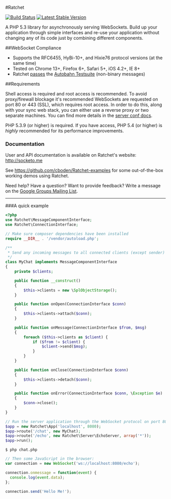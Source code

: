 #Ratchet

[![Build Status](https://secure.travis-ci.org/ratchetphp/Ratchet.png?branch=master)](http://travis-ci.org/ratchetphp/Ratchet)
[![Latest Stable Version](https://poser.pugx.org/cboden/ratchet/v/stable.png)](https://packagist.org/packages/cboden/ratchet)

A PHP 5.3 library for asynchronously serving WebSockets.
Build up your application through simple interfaces and re-use your application without changing any of its code just by combining different components.

##WebSocket Compliance

* Supports the RFC6455, HyBi-10+, and Hixie76 protocol versions (at the same time)
* Tested on Chrome 13+, Firefox 6+, Safari 5+, iOS 4.2+, IE 8+
* Ratchet [passes](http://socketo.me/reports/ab/) the [Autobahn Testsuite](http://autobahn.ws/testsuite) (non-binary messages)

##Requirements

Shell access is required and root access is recommended.
To avoid proxy/firewall blockage it's recommended WebSockets are requested on port 80 or 443 (SSL), which requires root access.
In order to do this, along with your sync web stack, you can either use a reverse proxy or two separate machines.
You can find more details in the [server conf docs](http://socketo.me/docs/deploy#serverconfiguration).

PHP 5.3.9 (or higher) is required. If you have access, PHP 5.4 (or higher) is *highly* recommended for its performance improvements.

### Documentation

User and API documentation is available on Ratchet's website: http://socketo.me

See https://github.com/cboden/Ratchet-examples for some out-of-the-box working demos using Ratchet.

Need help?  Have a question?  Want to provide feedback?  Write a message on the [Google Groups Mailing List](https://groups.google.com/forum/#!forum/ratchet-php).

---

###A quick example

```php
<?php
use Ratchet\MessageComponentInterface;
use Ratchet\ConnectionInterface;

// Make sure composer dependencies have been installed
require __DIR__ . '/vendor/autoload.php';

/**
 * Send any incoming messages to all connected clients (except sender)
 */
class MyChat implements MessageComponentInterface
{
    private $clients;

    public function __construct()
    {
        $this->clients = new \SplObjectStorage();
    }

    public function onOpen(ConnectionInterface $conn)
    {
        $this->clients->attach($conn);
    }

    public function onMessage(ConnectionInterface $from, $msg)
    {
        foreach ($this->clients as $client) {
            if ($from != $client) {
                $client->send($msg);
            }
        }
    }

    public function onClose(ConnectionInterface $conn)
    {
        $this->clients->detach($conn);
    }

    public function onError(ConnectionInterface $conn, \Exception $e)
    {
        $conn->close();
    }
}

// Run the server application through the WebSocket protocol on port 8080
$app = new Ratchet\App('localhost', 8080);
$app->route('/chat', new MyChat);
$app->route('/echo', new Ratchet\Server\EchoServer, array('*'));
$app->run();
```

```
$ php chat.php
```

```javascript
// Then some JavaScript in the browser:
var connection = new WebSocket('ws://localhost:8080/echo');

connection.onmessage = function(event) {
  console.log(event.data);
};

connection.send('Hello Me!');
```
